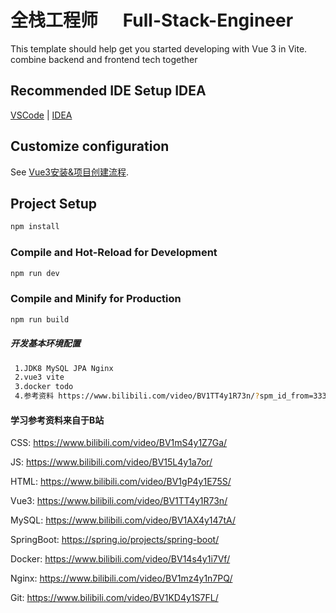 
# 全栈工程师  &nbsp;&nbsp;&nbsp;&nbsp; Full-Stack-Engineer

This template should help get you started developing with Vue 3 in Vite.
combine backend and frontend tech together

## Recommended IDE Setup  IDEA 

[VSCode](https://code.visualstudio.com/) | [IDEA](https://www.jetbrains.com/idea/) 

## Customize configuration

See [Vue3安装&项目创建流程](https://www.runoob.com/vue3/vue3-install.html).

## Project Setup

```sh
npm install
```

### Compile and Hot-Reload for Development

```sh
npm run dev
```

### Compile and Minify for Production

```sh
npm run build
```


##### 开发基本环境配置

```sh
 1.JDK8 MySQL JPA Nginx
 2.vue3 vite
 3.docker todo
 4.参考资料 https://www.bilibili.com/video/BV1TT4y1R73n/?spm_id_from=333.999.0.0&vd_source=bbb985ceadc8e3199d1d5a091b58155b
```




#### 学习参考资料来自于B站

CSS: https://www.bilibili.com/video/BV1mS4y1Z7Ga/

JS: https://www.bilibili.com/video/BV15L4y1a7or/

HTML: https://www.bilibili.com/video/BV1gP4y1E75S/

Vue3: https://www.bilibili.com/video/BV1TT4y1R73n/

MySQL: https://www.bilibili.com/video/BV1AX4y147tA/

SpringBoot: https://spring.io/projects/spring-boot/

Docker: https://www.bilibili.com/video/BV14s4y1i7Vf/

Nginx: https://www.bilibili.com/video/BV1mz4y1n7PQ/

Git: https://www.bilibili.com/video/BV1KD4y1S7FL/











